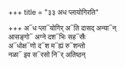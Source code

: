 +++
title = "३३ अध प्लायोगिरति"

+++
अ᳓ध प्ला᳓योगिर् अ᳓ति दासद् अन्या᳓न्  
आसङ्गो᳓ अग्ने दश᳓भिः सह᳓स्रैः  
अ᳓धोक्ष᳓णो द᳓श म᳓ह्यं रु᳓शन्तो  
नळा᳓ इव स᳓रसो नि᳓र् अतिष्ठन्